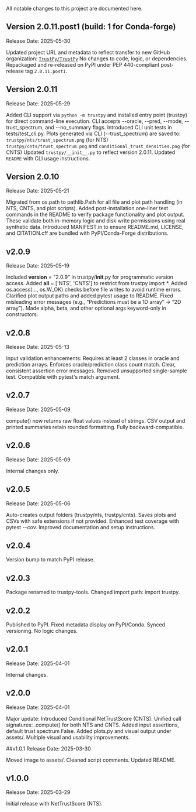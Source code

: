 All notable changes to this project are documented here.
## Version 2.0.11.post1 (build: 1 for Conda-forge)
Release Date: 2025-05-30  

Updated project URL and metadata to reflect transfer to new GitHub organization: [`TrustPy/TrustPy`](https://github.com/TrustPy/TrustPy)
No changes to code, logic, or dependencies.
Repackaged and re-released on PyPI under PEP 440-compliant post-release tag `2.0.11.post1`.

## Version 2.0.11

Release Date: 2025-05-29  

Added CLI support via `python -m trustpy` and installed entry point (trustpy) for direct command-line execution.
CLI accepts --oracle, --pred, --mode, --trust_spectrum, and --no_summary flags.
Introduced CLI unit tests in tests/test_cli.py.
Plots generated via CLI (--trust_spectrum) are saved to:
`trustpy/nts/trust_spectrum.png` (for NTS)
`trustpy/cnts/trust_spectrum.png` and `conditional_trust_densities.png` (for CNTS)
Updated `trustpy/__init__.py` to reflect version 2.0.11.
Updated `README` with CLI usage instructions.

## Version 2.0.10
Release Date: 2025-05-21

Migrated from os.path to pathlib.Path for all file and plot path handling (in NTS, CNTS, and plot scripts).
Added post-installation one-liner test commands in the README to verify package functionality and plot output. These validate both in-memory logic and disk write permissions using real synthetic data.
Introduced MANIFEST.in to ensure README.md, LICENSE, and CITATION.cff are bundled with PyPI/Conda-Forge distributions.

## v2.0.9
Release Date: 2025-05-19

Included __version__ = "2.0.9" in trustpy/__init__.py for programmatic version access.
Added __all__ = ['NTS', 'CNTS'] to restrict from trustpy import *.
Added os.access(..., os.W_OK) checks before file writes to avoid runtime errors.
Clarified plot output paths and added pytest usage to README.
Fixed misleading error messages (e.g., “Predictions must be a 1D array” → “2D array”).
Made alpha, beta, and other optional args keyword-only in constructors.

## v2.0.8
Release Date: 2025-05-13

Input validation enhancements:
Requires at least 2 classes in oracle and prediction arrays.
Enforces oracle/prediction class count match.
Clear, consistent assertion error messages.
Removed unsupported single-sample test.
Compatible with pytest's match argument.

## v2.0.7
Release Date: 2025-05-09

compute() now returns raw float values instead of strings.
CSV output and printed summaries retain rounded formatting.
Fully backward-compatible.

## v2.0.6
Release Date: 2025-05-09

Internal changes only.

## v2.0.5
Release Date: 2025-05-06

Auto-creates output folders (trustpy/nts, trustpy/cnts).
Saves plots and CSVs with safe extensions if not provided.
Enhanced test coverage with pytest --cov.
Improved documentation and setup instructions.

## v2.0.4
Version bump to match PyPI release.

## v2.0.3
Package renamed to trustpy-tools.
Changed import path: import trustpy.

## v2.0.2
Published to PyPI.
Fixed metadata display on PyPI/Conda.
Synced versioning.
No logic changes.

## v2.0.1
Release Date: 2025-04-01

Internal changes.

## v2.0.0
Release Date: 2025-04-01

Major update:
Introduced Conditional NetTrustScore (CNTS).
Unified call signatures: .compute() for both NTS and CNTS.
Added input assertions, default trust spectrum False.
Added plots.py and visual output under assets/.
Multiple visual and usability improvements.

##v1.0.1
Release Date: 2025-03-30

Moved image to assets/.
Cleaned script comments.
Updated README.

## v1.0.0
Release Date: 2025-03-29

Initial release with NetTrustScore (NTS).
